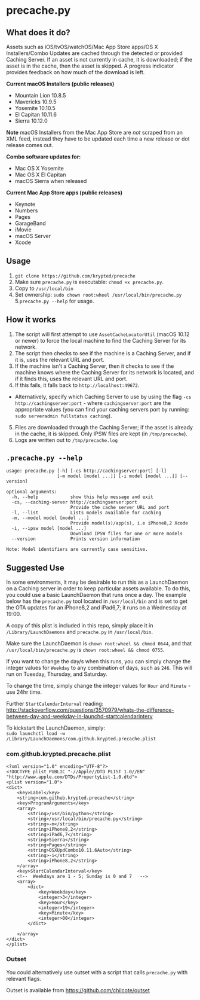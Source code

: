 # precache.py

## What does it do?
Assets such as iOS/tvOS/watchOS/Mac App Store apps/OS X Installers/Combo Updates are cached through the detected or provided Caching Server.
If an asset is not currently in cache, it is downloaded; if the asset is in the cache, then the asset is skipped.
A progress indicator provides feedback on how much of the download is left.

**Current macOS Installers (public releases)**
* Mountain Lion 10.8.5
* Mavericks 10.9.5
* Yosemite 10.10.5
* El Capitan 10.11.6
* Sierra 10.12.0

**Note** macOS Installers from the Mac App Store are _not_ scraped from an XML feed, instead they have to be updated each time a new release or dot release comes out.

**Combo software updates for:**
* Mac OS X Yosemite
* Mac OS X El Capitan
* macOS Sierra when released

**Current Mac App Store apps (public releases)**
* Keynote
* Numbers
* Pages
* GarageBand
* iMovie
* macOS Server
* Xcode

## Usage
1. `git clone https://github.com/krypted/precache`
2. Make sure `precache.py` is executable: `chmod +x precache.py`.
3. Copy to `/usr/local/bin`
4. Set ownership: `sudo chown root:wheel /usr/local/bin/precache.py`
5.`precache.py --help` for usage.


## How it works
1. The script will first attempt to use `AssetCacheLocatorUtil` (macOS 10.12 or newer) to force the local machine to find the Caching Server for its network.
2. The script then checks to see if the machine is a Caching Server, and if it is, uses the relevant URL and port.
3. If the machine isn't a Caching Server, then it checks to see if the machine knows where the Caching Server for its network is located, and if it finds this, uses the relevant URL and port.
4. If this fails, it falls back to `http://localhost:49672`.
  * Alternatively, specify which Caching Server to use by using the flag `-cs http://cachingserver:port` - where `cachingserver:port` are the appropriate values (you can find your caching servers port by running: `sudo serveradmin fullstatus caching`).
5. Files are downloaded through the Caching Server; if the asset is already in the cache, it is skipped. Only IPSW files are kept (in `/tmp/precache`).
6. Logs are written out to `/tmp/precache.log`

## `.precache.py --help`
```
usage: precache.py [-h] [-cs http://cachingserver:port] [-l]
                   [-m model [model ...]] [-i model [model ...]] [--version]

optional arguments:
  -h, --help            show this help message and exit
  -cs, --caching-server http://cachingserver:port
                        Provide the cache server URL and port
  -l, --list            Lists models available for caching
  -m, --model model [model ...]
                        Provide model(s)/app(s), i.e iPhone8,2 Xcode
  -i, --ipsw model [model ...]
                        Download IPSW files for one or more models
  --version             Prints version information

Note: Model identifiers are currently case sensitive.
```

## Suggested Use
In some environments, it may be desirable to run this as a LaunchDaemon on a Caching server in order to keep particular assets available. To do this, you could use a basic LaunchDaemon that runs once a day.
The example below has the `precache.py` tool located in `/usr/local/bin` and is set to get the OTA updates for an iPhone8,2 and iPad6,7; it runs on a Wednesday at 19:00.

A copy of this plist is included in this repo, simply place it in `/Library/LaunchDaemons` and `precache.py` in `/usr/local/bin`.

Make sure the LaunchDaemon is `chown root:wheel && chmod 0644`, and that `/usr/local/bin/precache.py` is `chown root:wheel && chmod 0755`.

If you want to change the day/s when this runs, you can simply change the integer values for `Weekday` to any combination of days, such as `246`. This will run on Tuesday, Thursday, and Saturday.

To change the time, simply change the integer values for `Hour` and `Minute` - use 24hr time.

Further `StartCalendarInterval` reading: http://stackoverflow.com/questions/3570979/whats-the-difference-between-day-and-weekday-in-launchd-startcalendarinterv

To kickstart the LaunchDaemon, simply:<br />
`sudo launchctl load -w /Library/LaunchDaemons/com.github.krypted.precache.plist`

### com.github.krypted.precache.plist
```
<?xml version="1.0" encoding="UTF-8"?>
<!DOCTYPE plist PUBLIC "-//Apple//DTD PLIST 1.0//EN" "http://www.apple.com/DTDs/PropertyList-1.0.dtd">
<plist version="1.0">
<dict>
    <key>Label</key>
    <string>com.github.krypted.precache</string>
    <key>ProgramArguments</key>
    <array>
        <string>/usr/bin/python</string>
        <string>/usr/local/bin/precache.py</string>
        <string>-m</string>
        <string>iPhone8,2</string>
        <string>iPad6,7</string>
        <string>Sierra</string>
        <string>Pages</string>
        <string>OSXUpdCombo10.11.6Auto</string>
        <string>-i</string>
        <string>iPhone8,2</string>
    </array>
    <key>StartCalendarInterval</key>
    <!--  Weekdays are 1 - 5; Sunday is 0 and 7   -->
    <array>
        <dict>
            <key>Weekday</key>
            <integer>3</integer>
            <key>Hour</key>
            <integer>19</integer>
            <key>Minute</key>
            <integer>00</integer>
        </dict>

    </array>
</dict>
</plist>
```

### Outset
You could alternatively use outset with a script that calls `precache.py` with relevant flags.

Outset is available from https://github.com/chilcote/outset
